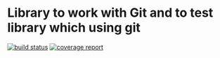 # Library to work with Git and to test library which using git

[![build status](http://gitlab.office.ip.ru/util/git-fixture/badges/master/build.svg)](http://gitlab.office.ip.ru/util/git-fixture/commits/master)
[![coverage report](http://gitlab.office.ip.ru/util/git-fixture/badges/master/coverage.svg)](http://gitlab.office.ip.ru/util/git-fixture/commits/master)
